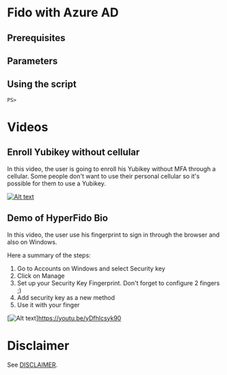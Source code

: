 # Fido with Azure AD

## Prerequisites

## Parameters

## Using the script
```
PS> 
```

# Videos
## Enroll Yubikey without cellular
In this video, the user is going to enroll his Yubikey without MFA through a cellular. Some people don't want to use their personal cellular so it's possible for them to use a Yubikey.

[![Alt text](https://img.youtube.com/vi/IH59-ounTkM/0.jpg)](https://youtu.be/IH59-ounTkM)


## Demo of HyperFido Bio
In this video, the user use his fingerprint to sign in through the browser and also on Windows.

Here a summary of the steps:
1. Go to Accounts on Windows and select Security key
2. Click on Manage
3. Set up your Security Key Fingerprint. Don't forget to configure 2 fingers ;)
4. Add security key as a new method
5. Use it with your finger


[![Alt text](https://img.youtube.com/vi/yDfhlcsyk90/0.jpg)]https://youtu.be/yDfhlcsyk90

# Disclaimer
See [DISCLAIMER](./DISCLAIMER.md).